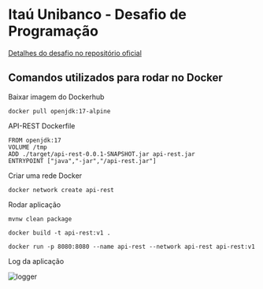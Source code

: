 # Itaú Unibanco - Desafio de Programação
[Detalhes do desafio no repositório oficial](https://github.com/rafaellins-itau/desafio-itau-vaga-99-junior)


## Comandos utilizados para rodar no Docker
Baixar imagem do Dockerhub
```
docker pull openjdk:17-alpine
```
API-REST Dockerfile
```
FROM openjdk:17
VOLUME /tmp
ADD ./target/api-rest-0.0.1-SNAPSHOT.jar api-rest.jar
ENTRYPOINT ["java","-jar","/api-rest.jar"]
``` 
Criar uma rede Docker
```
docker network create api-rest
```
Rodar aplicação
```
mvnw clean package

docker build -t api-rest:v1 .

docker run -p 8080:8080 --name api-rest --network api-rest api-rest:v1
```

Log da aplicação

![logger](https://user-images.githubusercontent.com/95763551/261866784-4af044aa-b61b-43e4-a3da-5c1b6c9aef27.jpg)
